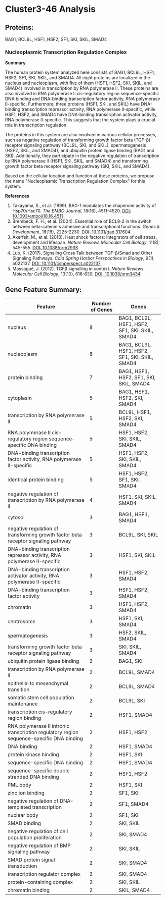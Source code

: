 # Cluster3-46 Analysis

## Proteins: 

BAG1, BCL9L, HSF1, HSF2, SF1, SKI, SKIL, SMAD4

### Nucleoplasmic Transcription Regulation Complex

**Summary**

The human protein system analyzed here consists of BAG1, BCL9L, HSF1, HSF2, SF1, SKI, SKIL, and SMAD4. All eight proteins are localized in the nucleus and nucleoplasm, with five of them (HSF1, HSF2, SKI, SKIL, and SMAD4) involved in transcription by RNA polymerase II. These proteins are also involved in RNA polymerase II cis-regulatory region sequence-specific DNA binding and DNA-binding transcription factor activity, RNA polymerase II-specific. Furthermore, three proteins (HSF1, SKI, and SKIL) have DNA-binding transcription repressor activity, RNA polymerase II-specific, while HSF1, HSF2, and SMAD4 have DNA-binding transcription activator activity, RNA polymerase II-specific. This suggests that the system plays a crucial role in transcription regulation.

The proteins in this system are also involved in various cellular processes, such as negative regulation of transforming growth factor beta (TGF-β) receptor signaling pathway (BCL9L, SKI, and SKIL), spermatogenesis (HSF2, SKIL, and SMAD4), and ubiquitin protein ligase binding (BAG1 and SKI). Additionally, they participate in the negative regulation of transcription by RNA polymerase II (HSF1, SKI, SKIL, and SMAD4) and transforming growth factor beta receptor signaling pathway (SKI, SKIL, and SMAD4).

Based on the cellular location and function of these proteins, we propose the name "Nucleoplasmic Transcription Regulation Complex" for this system.

**References**

1. Takayama, S., et al. (1999). BAG-1 modulates the chaperone activity of Hsp70/Hsc70. *The EMBO Journal*, 18(16), 4511-4520. [DOI: 10.1093/emboj/18.16.4511](https://doi.org/10.1093/emboj/18.16.4511)
2. Brembeck, F. H., et al. (2004). Essential role of BCL9-2 in the switch between beta-catenin's adhesive and transcriptional functions. *Genes & Development*, 18(18), 2225-2230. [DOI: 10.1101/gad.317604](https://doi.org/10.1101/gad.317604)
3. Akerfelt, M., et al. (2010). Heat shock factors: integrators of cell stress, development and lifespan. *Nature Reviews Molecular Cell Biology*, 11(8), 545-555. [DOI: 10.1038/nrm2938](https://doi.org/10.1038/nrm2938)
4. Luo, K. (2017). Signaling Cross Talk between TGF-β/Smad and Other Signaling Pathways. *Cold Spring Harbor Perspectives in Biology*, 9(1), a022137. [DOI: 10.1101/cshperspect.a022137](https://doi.org/10.1101/cshperspect.a022137)
5. Massagué, J. (2012). TGFβ signalling in context. *Nature Reviews Molecular Cell Biology*, 13(10), 616-630. [DOI: 10.1038/nrm3434](https://doi.org/10.1038/nrm3434)

## Gene Feature Summary: 

| Feature | Number of Genes | Genes |
| --- | --- | --- |
| nucleus | 8 | BAG1, BCL9L, HSF1, HSF2, SF1, SKI, SKIL, SMAD4 |
| nucleoplasm | 8 | BAG1, BCL9L, HSF1, HSF2, SF1, SKI, SKIL, SMAD4 |
| protein binding | 7 | BAG1, HSF1, HSF2, SF1, SKI, SKIL, SMAD4 |
| cytoplasm | 5 | BAG1, HSF1, HSF2, SKI, SMAD4 |
|  transcription by RNA polymerase II | 5 | BCL9L, HSF1, HSF2, SKI, SMAD4 |
| RNA polymerase II cis-regulatory region sequence-specific DNA binding | 5 | HSF1, HSF2, SKI, SKIL, SMAD4 |
| DNA-binding transcription factor activity, RNA polymerase II-specific | 5 | HSF1, HSF2, SKI, SKIL, SMAD4 |
| identical protein binding | 5 | HSF1, HSF2, SF1, SKI, SMAD4 |
| negative regulation of transcription by RNA polymerase II | 4 | HSF1, SKI, SKIL, SMAD4 |
| cytosol | 3 | BAG1, HSF1, SMAD4 |
| negative regulation of transforming growth factor beta receptor signaling pathway | 3 | BCL9L, SKI, SKIL |
| DNA-binding transcription repressor activity, RNA polymerase II-specific | 3 | HSF1, SKI, SKIL |
| DNA-binding transcription activator activity, RNA polymerase II-specific | 3 | HSF1, HSF2, SMAD4 |
| DNA-binding transcription factor activity | 3 | HSF1, HSF2, SMAD4 |
| chromatin | 3 | HSF1, HSF2, SMAD4 |
| centrosome | 3 | HSF1, SKI, SMAD4 |
| spermatogenesis | 3 | HSF2, SKIL, SMAD4 |
| transforming growth factor beta receptor signaling pathway | 3 | SKI, SKIL, SMAD4 |
| ubiquitin protein ligase binding | 2 | BAG1, SKI |
| transcription by RNA polymerase II | 2 | BCL9L, SMAD4 |
|  epithelial to mesenchymal transition | 2 | BCL9L, SMAD4 |
| somatic stem cell population maintenance | 2 | BCL9L, SKI |
| transcription cis-regulatory region binding | 2 | HSF1, SMAD4 |
| RNA polymerase II intronic transcription regulatory region sequence-specific DNA binding | 2 | HSF1, HSF2 |
| DNA binding | 2 | HSF1, SMAD4 |
| protein kinase binding | 2 | HSF1, SKI |
| sequence-specific DNA binding | 2 | HSF1, SMAD4 |
| sequence-specific double-stranded DNA binding | 2 | HSF1, HSF2 |
| PML body | 2 | HSF1, SKI |
| zinc ion binding | 2 | SF1, SKI |
| negative regulation of DNA-templated transcription | 2 | SF1, SMAD4 |
| nuclear body | 2 | SF1, SKI |
| SMAD binding | 2 | SKI, SKIL |
| negative regulation of cell population proliferation | 2 | SKI, SMAD4 |
| negative regulation of BMP signaling pathway | 2 | SKI, SKIL |
| SMAD protein signal transduction | 2 | SKI, SMAD4 |
| transcription regulator complex | 2 | SKI, SMAD4 |
| protein-containing complex | 2 | SKI, SKIL |
| chromatin binding | 2 | SKIL, SMAD4 |

